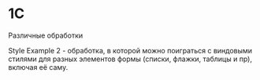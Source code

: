 # 1C
Различные обработки

Style Example 2 - обработка, в которой можно поиграться с виндовыми стилями для разных элементов формы (списки, флажки, таблицы и пр),
включая её саму.

